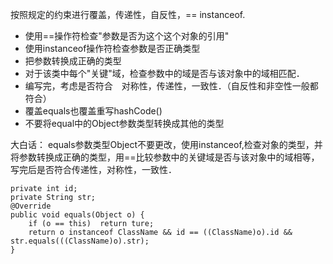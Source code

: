按照规定的约束进行覆盖，传递性，自反性，== instanceof.
- 使用==操作符检查"参数是否为这个这个对象的引用"
- 使用instanceof操作符检查参数是否正确类型
- 把参数转换成正确的类型
- 对于该类中每个"关键"域，检查参数中的域是否与该对象中的域相匹配．
- 编写完，考虑是否符合　对称性，传递性，一致性．（自反性和非空性一般都符合）
- 覆盖equals也覆盖重写hashCode()
- 不要将equal中的Object参数类型转换成其他的类型

大白话：
equals参数类型Object不要更改，使用instanceof,检查对象的类型，并将参数转换成正确的类型，用==比较参数中的关键域是否与该对象中的域相等，写完后是否符合传递性，对称性，一致性．
```
private int id;
private String str;
@Override
public void equals(Object o) {
    if (o == this)  return ture;
    return o instanceof ClassName && id == ((ClassName)o).id && str.equals(((ClassName)o).str);
}
```
